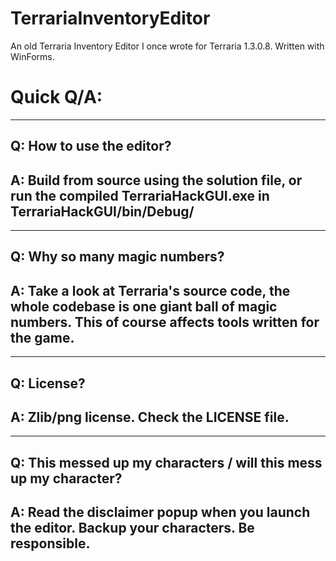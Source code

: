 # TerrariaInventoryEditor
An old Terraria Inventory Editor I once wrote for Terraria 1.3.0.8. Written with WinForms.

# Quick Q/A:

___

## Q: How to use the editor?
## A: Build from source using the solution file, or run the compiled TerrariaHackGUI.exe in TerrariaHackGUI/bin/Debug/

___

## Q: Why so many magic numbers?
## A: Take a look at Terraria's source code, the whole codebase is one giant ball of magic numbers. This of course affects tools written for the game.

___

## Q: License?
## A: Zlib/png license. Check the LICENSE file.

___

## Q: This messed up my characters / will this mess up my character?
## A: Read the disclaimer popup when you launch the editor. Backup your characters. Be responsible.
